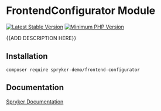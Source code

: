 # FrontendConfigurator Module
[![Latest Stable Version](https://poser.pugx.org/spryker-demo/frontend-configurator/v/stable.svg)](https://packagist.org/packages/spryker-demo/frontend-configurator)
[![Minimum PHP Version](https://img.shields.io/badge/php-%3E%3D%207.4-8892BF.svg)](https://php.net/)

{{ADD DESCRIPTION HERE}}

## Installation

```
composer require spryker-demo/frontend-configurator
```

## Documentation

[Spryker Documentation](https://academy.spryker.com/developing_with_spryker/module_guide/modules.html)
